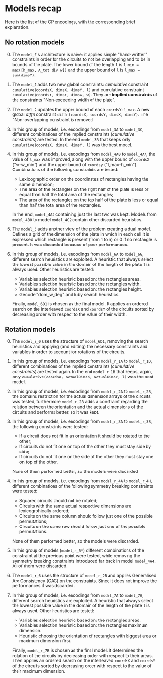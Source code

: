 # Models recap
Here is the list of the CP encodings, with the corresponding brief explanation.

## No rotation models
0. The `model_0`'s architecture is naive: it applies simple "hand-written" constraints in order for the circuits to not be overlapping and to be in bounds of the plate. The lower bound of the length `l` is `l_min = max([h_max, A_tot div w])` and the upper bound of `l` is `l_max = sum(dimsY)`.
1. The `model_1` adds two new global constraints: *cumulative* constraint `cumulative(coordsX, dimsX, dimsY, l)` and cumulative constraint `cumulative(coordsY, dimsY, dimsX, w)`. They are **implied constraints** of the constraints "Non-exceeding width of the plate".
2. The `model_2` updates the upper bound of each `coordsY`: `l_max`. A new global *diffn* constraint `diffn(coordsX, coordsY, dimsX, dimsY)`. The "Non-overlapping constraint is removed
3. In this group of models, i.e. encodings from `model_3A` to `model_3C`, different combinations of the implied constraints (*cumulative constraints*) are tested. In the end `model_3B` that keeps only `cumulative(coordsX, dimsX, dimsY, l)` was the best model.
4. In this group of models, i.e. encodings from `model_4A0` to `model_4A7`, the value of `l_max` was improved, along with the upper bound of `coordsX` ("w-w_min") and the upper bound of `coordsy` ("l_max-h_min"). Combinations of the following constraints are tested:
	- Lexicographic order on the coordinates of rectangles having the same dimension;
	- The area of the rectangles on the right half of the plate is less or equal than half the total area of the rectangles;
	- The area of the rectangles on the top half of the plate is less or equal than half the total area of the rectangles.

	In the end, `model_4A4` containing just the last two was kept.
	Models from `model_4B0` to model `model_4C2` contain other discarded heuristics.
5. The `model_5` adds another view of the problem creating a dual model.
Defines a grid of the dimension of the plate in which in each cell it is expressed which rectangle is present (from 1 to n)
or 0 if no rectangle is present. It was discarded because of poor performances.
6. In this group of models, i.e. encodings from `model_6A` to `model_6G`, different search heuristics are exploited. A heuristic that always select the lowest possible value in the domain of the length of the plate `l` is always used. Other heuristics are tested:
	- Variables selection heuristic based on: the rectangles areas.
	- Variables selection heuristic based on: the rectangles width.
	- Variables selection heuristic based on: the rectangles height.
	- Gecode "dom_w_deg" and luby search heuristics.

	Finally, `model_6D1` is chosen as the final model. It applies an ordered search on the interleaved `coordsX` and `coordsY` of the circuits sorted by decreasing order with respect to the value of their width.

## Rotation models
0. The `model_r_0` uses the structure of `model_6D1`, removing the search heuristics and applying (and editing) the necessary constraints and variables in order to account for rotations of the circuits.
1. In this group of models, i.e. encodings from `model_r_1A` to `model_r_1D`, different combinations of the implied constraints (*cumulative constraints*) are tested again. In the end `model_r_1B` that keeps, again, only `cumulative(coordsX, actualDimsX, actualDimsY, l)` was the best model.
2. In this group of models, i.e. encodings from `model_r_2A` to `model_r_2B`, the domains restriction for the actual dimension arrays of the circuits was tested, furthermore `model_r_2B` adds a constraint regarding the relation between the orientation and the actual dimensions of the circuits and performs better, so it was kept.
3. In this group of models, i.e. encodings from `model_r_3A` to `model_r_3B`, the following constraints were tested:
	- If a circuit does not fit in an orientation it should be rotated to the other;
	- If circuits do not fit one on top of the other they must stay side by side;
    - If circuits do not fit one on the side of the other they must stay one on top of the other.

	None of them performed better, so the models were discarded
4. In this group of models, i.e. encodings from `model_r_4A` to `model_r_4H`, different combinations of the following symmetry breaking constraints were tested:
	- Squared circuits should not be rotated;
	- Circuits with the same actual respective dimensions are lexicogrphically ordered;
	- Circuits on the same column should follow just one of the possible permutations;
	- Circuits on the same row should follow just one of the possible permutations.    

	None of them performed better, so the models were discarded.
5. In this group of models (`model_r_5*`) different combinations of the constraint at the previous point were tested, while removing the symmetry breaking constraints introduced far back in model `model_4A4`. All of them were discarded.
6. The `model_r_6` uses the structure of `model_r_2B` and applies Generalised Arc Consistency (GAC) on the constraints. Since it does not improve the performances it was dscarded.
7. In this group of models, i.e. encodings from `model_7A` to `model_7G`, different search heuristics are exploited. A heuristic that always select the lowest possible value in the domain of the length of the plate `l` is always used. Other heuristics are tested:
	- Variables selection heuristic based on: the rectangles areas.
	- Variables selection heuristic based on: the rectangles maximum dimension.
	- Heuristic choosing the orientation of rectangles with biggest area or maximum dimension first. 
	
	Finally, `model_r_7B` is chosen as the final model. It determines the rotation of the circuits by decreasing order with respect to their areas. Then applies an ordered search on the interleaved `coordsX` and `coordsY` of the circuits sorted by decreasing order with respect to the value of their maximum dimension.